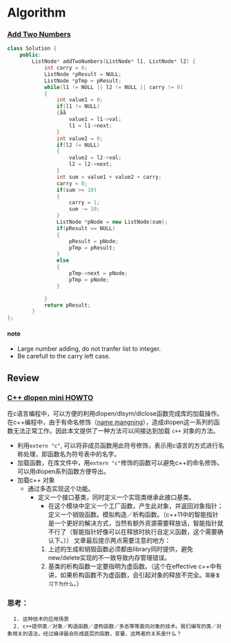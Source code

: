 # Algorithm
### [Add Two Numbers](https://leetcode.com/problems/add-two-numbers/description/)
``` c++
class Solution {
    public:
        ListNode* addTwoNumbers(ListNode* l1, ListNode* l2) {
            int carry = 0;
            ListNode *pResult = NULL;
            ListNode *pTmp = pResult;
            while(l1 != NULL || l2 != NULL || carry != 0)
            {
                int value1 = 0;
                if(l1 != NULL)
                {åå
                    value1 = l1->val;
                    l1 = l1->next;
                }
                int value2 = 0;
                if(l2 != NULL)
                {
                    value2 = l2->val;
                    l2 = l2->next;
                }
                int sum = value1 + value2 + carry;
                carry = 0;
                if(sum >= 10)
                {
                    carry = 1;
                    sum -= 10;
                }
                ListNode *pNode = new ListNode(sum);
                if(pResult == NULL)
                {
                    pResult = pNode;
                    pTmp = pResult;
                }
                else
                {
                    pTmp->next = pNode;
                    pTmp = pNode;
                }

            }
            return pResult;
        }
};
```
#### note
- Large number adding, do not tranfer list to integer.
- Be carefull to the carry left case.

## Review
### [C++ dlopen mini HOWTO](http://www.tldp.org/HOWTO/html_single/C++-dlopen/)
在c语言编程中，可以方便的利用dlopen/dlsym/dlclose函数完成库的加载操作。在c++编程中，由于有命名修饰（[name mangning](http://www.tldp.org/HOWTO/html_single/C++-dlopen/#mangling)），造成dlopen这一系列的函数无法正常工作。因此本文提供了一种方法可以间接达到加载 ```c++``` 对象的方法。
- 利用```extern "c"```, 可以将非成员函数用此符号修饰，表示用c语言的方式进行名称处理，即函数名为符号表中的名字。
- 加载函数，在库文件中，用```extern "c"```修饰的函数可以避免c++的命名修饰，可以用dlopen系列函数方便导出。
- 加载c++ 对象
  - 通过多态实现这个功能。
    - 定义一个接口基类，同时定义一个实现类继承此接口基类。
      - 在这个模块中定义一个工厂函数，产生此对象，并返回对象指针；定义一个销毁函数。模拟构造／析构函数。（c++11中的智能指针是一个更好的解决方式，当然有额外资源需要释放话，智能指针就不行了（智能指针好像可以在释放时执行自定义函数，这个需要确认下。））
      文章最后提示两点需要注意的地方：
      1. 上述的生成和销毁函数必须都由library同时提供，避免new/delete实现的不一致导致内存管理错误。
      2. 基类的析构函数一定要指明为虚函数。（这个在effective c++中有讲，如果析构函数不为虚函数，会引起对象的释放不完全。```需要复习下为什么。```）

### 思考：
      1. 这种技术的应用场景
      2. c++提供类／对象／构造函数／虚构函数／多态等等面向对象的技术。我们编写的类／对象相关的语法，经过编译器会形成底层的函数，变量，这两者的关系是什么？



